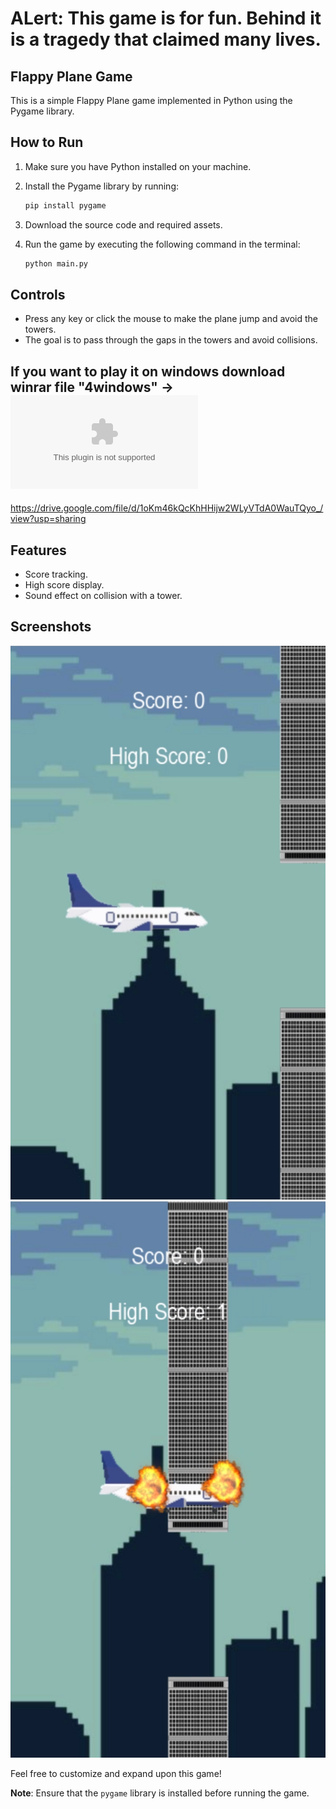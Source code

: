 # ALert:  This game is for fun. Behind it is a tragedy that claimed many lives.

## Flappy Plane Game

This is a simple Flappy Plane game implemented in Python using the Pygame library.

## How to Run

1. Make sure you have Python installed on your machine.
2. Install the Pygame library by running:

    ```bash
    pip install pygame
    ```

3. Download the source code and required assets.
4. Run the game by executing the following command in the terminal:

    ```bash
    python main.py
    ```

## Controls

- Press any key or click the mouse to make the plane jump and avoid the towers.
- The goal is to pass through the gaps in the towers and avoid collisions.

## If you want to play it on windows download winrar file "4windows" ->  ![4windows](4windows.zip)
https://drive.google.com/file/d/1oKm46kQcKhHHijw2WLyVTdA0WauTQyo_/view?usp=sharing

## Features

- Score tracking.
- High score display.
- Sound effect on collision with a tower.

## Screenshots

![Flappy Plane](Screenshots/plane.png) ![Plane Crash](Screenshots/planecrash.png)


Feel free to customize and expand upon this game!

**Note**: Ensure that the `pygame` library is installed before running the game.
